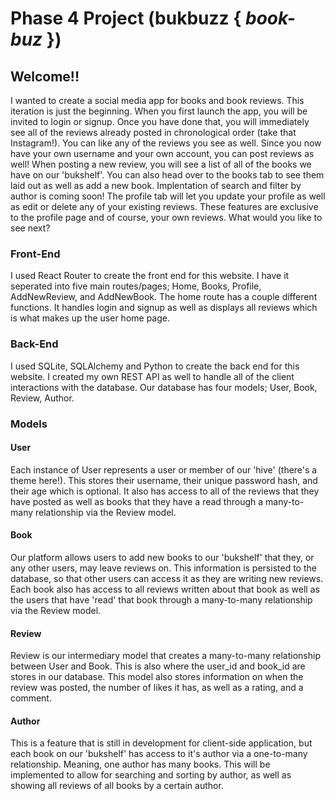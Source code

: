 # Phase 4 Project (bukbuzz { *book-buz* })

## Welcome!!
I wanted to create a social media app for books and book reviews. This iteration is just
the beginning. When you first launch the app, you will be invited to login or signup. Once
you have done that, you will immediately see all of the reviews already posted in
chronological order (take that Instagram!). You can like any of the reviews you see as well.
Since you now have your own username and your own account, you can post reviews as well! When
posting a new review, you will see a list of all of the books we have on our 'bukshelf'. You
can also head over to the books tab to see them laid out as well as add a new book.
Implentation of search and filter by author is coming soon! The profile tab will let you update
your profile as well as edit or delete any of your existing reviews. These features are exclusive
to the profile page and of course, your own reviews. What would you like to see next?

### Front-End
I used React Router to create the front end for this website. I have it seperated into five main routes/pages; Home, Books, Profile, AddNewReview, and AddNewBook. The home route has a couple different functions. It handles login and signup as well as displays all reviews which is what makes up the user home page.

### Back-End
I used SQLite, SQLAlchemy and Python to create the back end for this website. I created my own REST API as well to handle all of the client interactions with the database. Our database has four models; User, Book, Review, Author. 

### Models
#### User
Each instance of User represents a user or member of our 'hive' (there's a theme here!). This stores their username, their unique password hash, and their age which is optional. It also has access to all of the reviews that they have posted as well as books that they have a read through a many-to-many relationship via the Review model.

#### Book
Our platform allows users to add new books to our 'bukshelf' that they, or any other users, may leave reviews on. This information is persisted to the database, so that other users can access it as they are writing new reviews. Each book also has access to all reviews written about that book as well as the users that have 'read' that book through a many-to-many relationship via the Review model.

#### Review
Review is our intermediary model that creates a many-to-many relationship between User and Book. This is also where the user_id and book_id are stores in our database. This model also stores information on when the review was posted, the number of likes it has, as well as a rating, and a comment.

#### Author
This is a feature that is still in development for client-side application, but each book on our 'bukshelf' has access to it's author via a one-to-many relationship. Meaning, one author has many books. This will be implemented to allow for searching and sorting by author, as well as showing all reviews of all books by a certain author.

